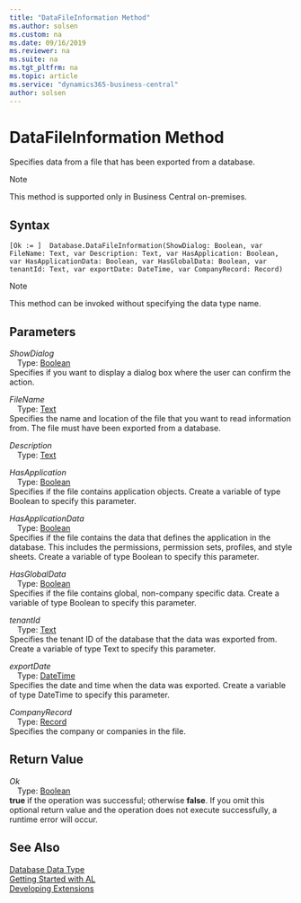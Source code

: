 ```yaml
---
title: "DataFileInformation Method"
ms.author: solsen
ms.custom: na
ms.date: 09/16/2019
ms.reviewer: na
ms.suite: na
ms.tgt_pltfrm: na
ms.topic: article
ms.service: "dynamics365-business-central"
author: solsen
---
```

[//]: # (START>DO_NOT_EDIT)
[//]: # (IMPORTANT:Do not edit any of the content between here and the END>DO_NOT_EDIT.)
[//]: # (Any modifications should be made in the .xml files in the ModernDev repo.)
# DataFileInformation Method
Specifies data from a file that has been exported from a database.

> [!NOTE]
> This method is supported only in Business Central on-premises.

## Syntax
```
[Ok := ]  Database.DataFileInformation(ShowDialog: Boolean, var FileName: Text, var Description: Text, var HasApplication: Boolean, var HasApplicationData: Boolean, var HasGlobalData: Boolean, var tenantId: Text, var exportDate: DateTime, var CompanyRecord: Record)
```
> [!NOTE]  
> This method can be invoked without specifying the data type name.  
## Parameters
*ShowDialog*  
&emsp;Type: [Boolean](../boolean/boolean-data-type.md)  
Specifies if you want to display a dialog box where the user can confirm the action.
        
*FileName*  
&emsp;Type: [Text](../text/text-data-type.md)  
Specifies the name and location of the file that you want to read information from. The file must have been exported from a database.
        
*Description*  
&emsp;Type: [Text](../text/text-data-type.md)  
  
*HasApplication*  
&emsp;Type: [Boolean](../boolean/boolean-data-type.md)  
Specifies if the file contains application objects. Create a variable of type Boolean to specify this parameter.
          
*HasApplicationData*  
&emsp;Type: [Boolean](../boolean/boolean-data-type.md)  
Specifies if the file contains the data that defines the application in the database. This includes the permissions, permission sets, profiles, and style sheets. Create a variable of type Boolean to specify this parameter.
          
*HasGlobalData*  
&emsp;Type: [Boolean](../boolean/boolean-data-type.md)  
Specifies if the file contains global, non-company specific data. Create a variable of type Boolean to specify this parameter.
          
*tenantId*  
&emsp;Type: [Text](../text/text-data-type.md)  
Specifies the tenant ID of the database that the data was exported from. Create a variable of type Text to specify this parameter.
          
*exportDate*  
&emsp;Type: [DateTime](../datetime/datetime-data-type.md)  
Specifies the date and time when the data was exported. Create a variable of type DateTime to specify this parameter.
          
*CompanyRecord*  
&emsp;Type: [Record](../record/record-data-type.md)  
Specifies the company or companies in the file.  


## Return Value
*Ok*  
&emsp;Type: [Boolean](../boolean/boolean-data-type.md)  
**true** if the operation was successful; otherwise **false**.  If you omit this optional return value and the operation does not execute successfully, a runtime error will occur.    


[//]: # (IMPORTANT: END>DO_NOT_EDIT)
## See Also
[Database Data Type](database-data-type.md)  
[Getting Started with AL](../../devenv-get-started.md)  
[Developing Extensions](../../devenv-dev-overview.md)